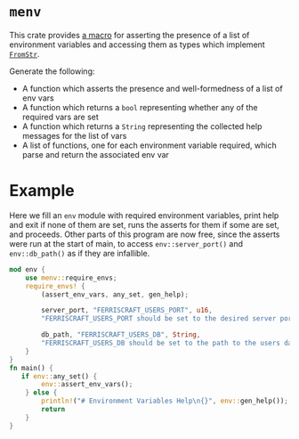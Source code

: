 # `menv`
This crate provides [a macro](require_envs) for asserting the presence of a list of environment
variables and accessing them as types which implement [`FromStr`](std::str::FromStr).

Generate the following:
- A function which asserts the presence and well-formedness of a list of env vars
- A function which returns a `bool` representing whether any of the required vars are set
- A function which returns a `String` representing the collected help messages for the list of vars
- A list of functions, one for each environment variable required, which parse and return the associated env var

# Example
Here we fill an `env` module with required environment variables,
print help and exit if none of them are set, runs the asserts for them
if some are set, and proceeds.
Other parts of this program are now free, since the asserts were run at the start of main,
to access `env::server_port()` and `env::db_path()` as if they are infallible.
```rust
mod env {
    use menv::require_envs;
    require_envs! {
        (assert_env_vars, any_set, gen_help);

        server_port, "FERRISCRAFT_USERS_PORT", u16,
        "FERRISCRAFT_USERS_PORT should be set to the desired server port";

        db_path, "FERRISCRAFT_USERS_DB", String,
        "FERRISCRAFT_USERS_DB should be set to the path to the users database";
    }
}
fn main() {
   if env::any_set() {
        env::assert_env_vars();
    } else {
        println!("# Environment Variables Help\n{}", env::gen_help());
        return
    }
}
```
